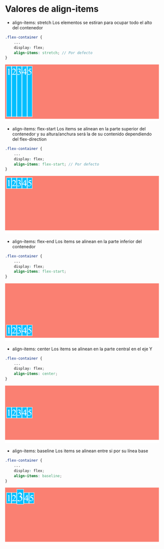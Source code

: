 # Valores de align-items

- align-items: stretch
Los elementos se estiran para ocupar todo el alto del contenedor

```scss
.flex-container {
    ...
    display: flex;
    align-items: stretch; // Por defecto
}
```

![01-state](./img/align-items/01-state.png)

- align-items: flex-start
Los items se alinean en la parte superior del contenedor y su altura/anchura será la de su contenido dependiendo del flex-direction

```scss
.flex-container {
    ...
    display: flex;
    align-items: flex-start; // Por defecto
}
```

![02-state](./img/align-items/02-state.png)

- align-items: flex-end
Los items se alinean en la parte inferior del contenedor

```scss
.flex-container {
    ...
    display: flex;
    align-items: flex-start;
}
```

![03-state](./img/align-items/03-state.png)

- align-items: center
Los items se alinean en la parte central en el eje Y

```scss
.flex-container {
    ...
    display: flex;
    align-items: center;
}
```

![04-state](./img/align-items/04-state.png)

- align-items: baseline
Los items se alinean entre si por su línea base

```scss
.flex-container {
    ...
    display: flex;
    align-items: baseline;
}
```

![05-state](./img/align-items/05-state.png)